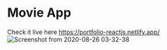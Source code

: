  # Movie App 
Check it live here https://portfolio-reactjs.netlify.app/
![Screenshot from 2020-08-26 03-32-38](https://user-images.githubusercontent.com/36308551/91244765-7767a280-e74d-11ea-9b14-c5393b345cf6.png)
